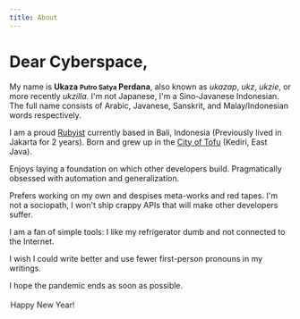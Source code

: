 ```yaml
---
title: About
---
```


# Dear Cyberspace,

My name is __Ukaza <small>Putro Satya</small> Perdana__, also known as *ukazap*, *ukz*, *ukzie*, or more recently *ukzilla*. I'm not Japanese, I'm a Sino-Javanese Indonesian. The full name consists of Arabic, Javanese, Sanskrit, and Malay/Indonesian words respectively.

I am a proud [Rubyist](https://www.ruby-lang.org/) currently based in Bali, Indonesia (Previously lived in Jakarta for 2 years). Born and grew up in the [City of Tofu](https://www.thejakartapost.com/life/2017/02/21/kediris-bah-kacung-tofu-tradition-matters.html) (Kediri, East Java).

Enjoys laying a foundation on which other developers build. Pragmatically obsessed with automation and generalization.

Prefers working on my own and despises meta-works and red tapes. I'm not a sociopath, I won't ship crappy APIs that will make other developers suffer.

I am a fan of simple tools: I like my refrigerator dumb and not connected to the Internet.

I wish I could write better and use fewer first-person pronouns in my writings.

I hope the pandemic ends as soon as possible.

<marquee direction="down" width="120" height="30" behavior="alternate">
  <marquee behavior="alternate">
    Happy New Year!
  </marquee>
</marquee>

